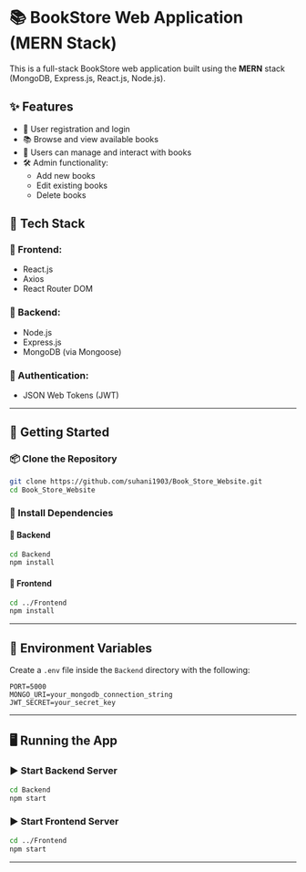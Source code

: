 # 📚 BookStore Web Application (MERN Stack)

This is a full-stack BookStore web application built using the **MERN** stack (MongoDB, Express.js, React.js, Node.js).

## ✨ Features

- 👤 User registration and login  
- 📚 Browse and view available books  
- 🛒 Users can manage and interact with books  
- 🛠️ Admin functionality:  
  - Add new books  
  - Edit existing books  
  - Delete books  

## 🧰 Tech Stack

### 🔹 Frontend:
- React.js  
- Axios  
- React Router DOM  

### 🔹 Backend:
- Node.js  
- Express.js  
- MongoDB (via Mongoose)  

### 🔐 Authentication:
- JSON Web Tokens (JWT)  

---

## 🚀 Getting Started

### 📦 Clone the Repository
```bash
git clone https://github.com/suhani1903/Book_Store_Website.git
cd Book_Store_Website
```

### 📁 Install Dependencies

#### 🔸 Backend
```bash
cd Backend
npm install
```

#### 🔸 Frontend
```bash
cd ../Frontend
npm install
```

---

## 🔐 Environment Variables

Create a `.env` file inside the `Backend` directory with the following:

```env
PORT=5000
MONGO_URI=your_mongodb_connection_string
JWT_SECRET=your_secret_key
```

---

## 🖥️ Running the App

### ▶️ Start Backend Server

```bash
cd Backend
npm start
```

### ▶️ Start Frontend Server

```bash
cd ../Frontend
npm start
```

---
